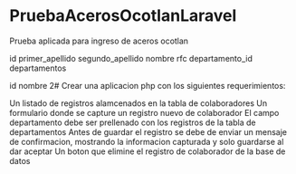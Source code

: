 # PruebaAcerosOcotlanLaravel
Prueba aplicada para ingreso de aceros ocotlan

id
primer_apellido
segundo_apellido
nombre
rfc
departamento_id
departamentos

id
nombre
2# Crear una aplicacion php con los siguientes requerimientos:

Un listado de registros alamcenados en la tabla de colaboradores
Un formulario donde se capture un registro nuevo de colaborador
El campo departamento debe ser prellenado con los registros de la tabla de departamentos
Antes de guardar el registro se debe de enviar un mensaje de confirmacion, mostrando la informacion capturada y solo guardarse al dar aceptar
Un boton que elimine el registro de colaborador de la base de datos

